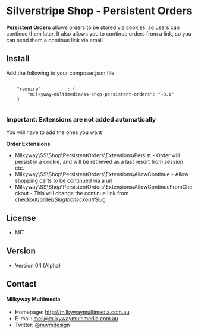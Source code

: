 Silverstripe Shop - Persistent Orders
======
**Persistent Orders** allows orders to be stored via cookies, so users can continue them later. It also allows you to continue orders from a link, so you can send them a continue link via email

## Install
Add the following to your composer.json file
```

    "require"          : {
		"milkyway-multimedia/ss-shop-persistent-orders": "~0.1"
	}
	
```

### Important: Extensions are not added automatically
You will have to add the ones you want

**Order Extensions**
- Milkyway\SS\Shop\PersistentOrders\Extensions\Persist - Order will persist in a cookie, and will be retrieved as a last resort from session etc.
- Milkyway\SS\Shop\PersistentOrders\Extensions\AllowContinue - Allow shopping carts to be continued via a url
- Milkyway\SS\Shop\PersistentOrders\Extensions\AllowContinueFromCheckout - This will change the continue link from checkout/order/$Slug to checkout/$Slug

## License 
* MIT

## Version 
* Version 0.1 (Alpha)

## Contact
#### Milkyway Multimedia
* Homepage: http://milkywaymultimedia.com.au
* E-mail: mell@milkywaymultimedia.com.au
* Twitter: [@mwmdesign](https://twitter.com/mwmdesign "mwmdesign on twitter")